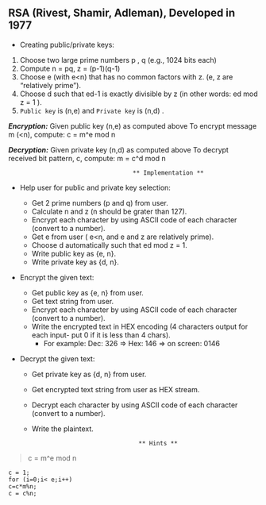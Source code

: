 ## RSA (Rivest, Shamir, Adleman), Developed in 1977
* Creating public/private keys:

1. Choose two large prime numbers p , q 
(e.g., 1024 bits each)
2. Compute n = pq,  z = (p-1)(q-1)
3. Choose e (with e<n) that has no common factors with z. (e, z are “relatively prime”).
4. Choose d such that ed-1 is  exactly divisible by z (in other words: ed mod z  = 1 ).
5. `Public key` is (n,e) <PU> and `Private key` is (n,d) <PR>.

**_Encryption:_**
Given public key (n,e) as computed above To encrypt message m (<n), compute: c = m^e mod n

**_Decryption:_**
Given private key (n,d) as computed above To decrypt received bit pattern, c, compute: m = c^d mod n

                                       ** Implementation **
* Help user for public and private key selection:
   - Get 2 prime numbers (p and q) from user.
   - Calculate n and z  (n should be grater than 127).
   - Encrypt each character by using ASCII code of each character (convert to a number).
   - Get e from user ( e<n, and e and z are relatively prime).
   - Choose d automatically such that ed mod z  = 1.
   - Write public key as {e, n}.
   - Write private key as {d, n}.

* Encrypt the given text:
   - Get public key as {e, n} from user.
   - Get text string from user.
   - Encrypt each character by using ASCII code of each character (convert to a number).
   - Write the encrypted text in HEX encoding (4 characters output for each input- put 0 if it is less than 4 chars).
     - For example: Dec: 326  => Hex: 146 => on screen: 0146

* Decrypt the given text:
   - Get private key as {d, n} from user.
   - Get encrypted text string from user as HEX stream.
   - Decrypt each character by using ASCII code of each character (convert to a number).
   - Write the plaintext.

                                       ** Hints **
> c = m^e mod  n
```
c = 1;
for (i=0;i< e;i++)
c=c*m%n;
c = c%n;
```
